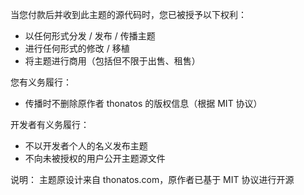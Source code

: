 当您付款后并收到此主题的源代码时，您已被授予以下权利：
- 以任何形式分发 / 发布 / 传播主题
- 进行任何形式的修改 / 移植
- 将主题进行商用（包括但不限于出售、租售）

您有义务履行：
- 传播时不删除原作者 thonatos 的版权信息（根据 MIT 协议）

开发者有义务履行：
- 不以开发者个人的名义发布主题
- 不向未被授权的用户公开主题源文件

说明：
主题原设计来自 thonatos.com，原作者已基于 MIT 协议进行开源